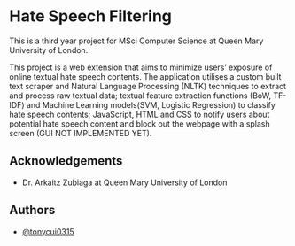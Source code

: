 
# Hate Speech Filtering


This is a third year project for MSci Computer Science at Queen Mary University of London.

This project is a web extension that aims to minimize users’ exposure of online textual hate speech contents. The application utilises a custom built text scraper and Natural Language Processing (NLTK) techniques to extract and process raw textual data; textual feature extraction functions (BoW, TF-IDF) and Machine Learning models(SVM, Logistic Regression) to classify hate speech contents; JavaScript, HTML and CSS to notify users about potential hate speech content and block out the webpage with a splash screen (GUI NOT IMPLEMENTED YET).

## Acknowledgements

 - Dr. Arkaitz Zubiaga at Queen Mary University of London


## Authors

- [@tonycui0315](https://github.com/tonycui0315)

